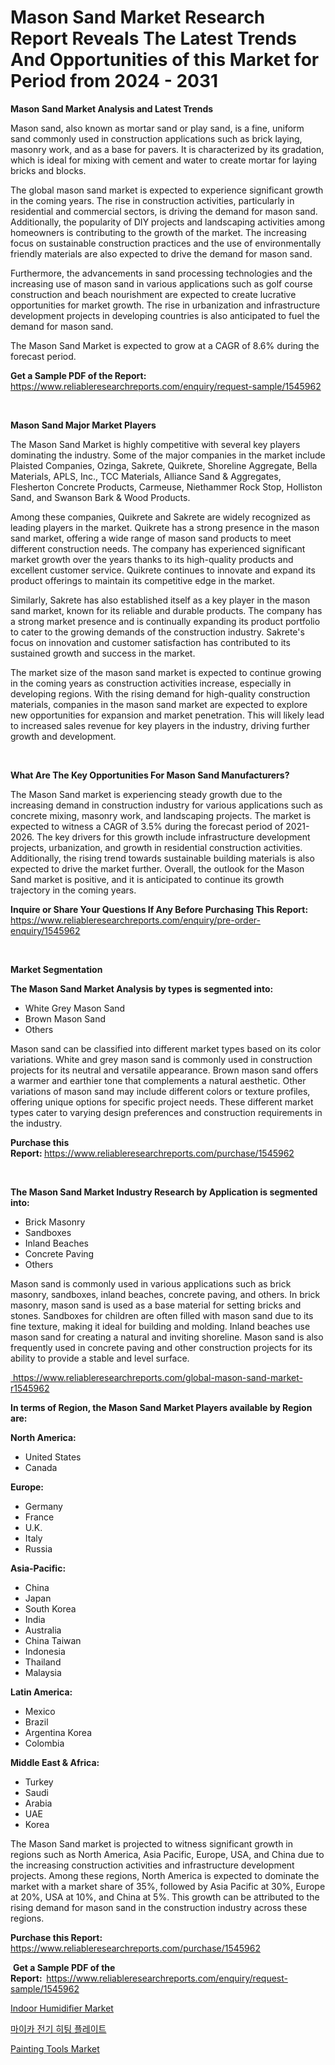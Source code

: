 <p><h1>Mason Sand Market Research Report Reveals The Latest Trends And Opportunities of this Market for Period from 2024 - 2031</h1></p><p><strong>Mason Sand Market Analysis and Latest Trends</strong></p>
<p><p>Mason sand, also known as mortar sand or play sand, is a fine, uniform sand commonly used in construction applications such as brick laying, masonry work, and as a base for pavers. It is characterized by its gradation, which is ideal for mixing with cement and water to create mortar for laying bricks and blocks.</p><p>The global mason sand market is expected to experience significant growth in the coming years. The rise in construction activities, particularly in residential and commercial sectors, is driving the demand for mason sand. Additionally, the popularity of DIY projects and landscaping activities among homeowners is contributing to the growth of the market. The increasing focus on sustainable construction practices and the use of environmentally friendly materials are also expected to drive the demand for mason sand.</p><p>Furthermore, the advancements in sand processing technologies and the increasing use of mason sand in various applications such as golf course construction and beach nourishment are expected to create lucrative opportunities for market growth. The rise in urbanization and infrastructure development projects in developing countries is also anticipated to fuel the demand for mason sand.</p><p>The Mason Sand Market is expected to grow at a CAGR of 8.6% during the forecast period.</p></p>
<p><strong>Get a Sample PDF of the Report:&nbsp;</strong> <a href="https://www.reliableresearchreports.com/enquiry/request-sample/1545962">https://www.reliableresearchreports.com/enquiry/request-sample/1545962</a></p>
<p>&nbsp;</p>
<p><strong>Mason Sand Major Market Players</strong></p>
<p><p>The Mason Sand Market is highly competitive with several key players dominating the industry. Some of the major companies in the market include Plaisted Companies, Ozinga, Sakrete, Quikrete, Shoreline Aggregate, Bella Materials, APLS, Inc., TCC Materials, Alliance Sand & Aggregates, Flesherton Concrete Products, Carmeuse, Niethammer Rock Stop, Holliston Sand, and Swanson Bark & Wood Products.</p><p>Among these companies, Quikrete and Sakrete are widely recognized as leading players in the market. Quikrete has a strong presence in the mason sand market, offering a wide range of mason sand products to meet different construction needs. The company has experienced significant market growth over the years thanks to its high-quality products and excellent customer service. Quikrete continues to innovate and expand its product offerings to maintain its competitive edge in the market.</p><p>Similarly, Sakrete has also established itself as a key player in the mason sand market, known for its reliable and durable products. The company has a strong market presence and is continually expanding its product portfolio to cater to the growing demands of the construction industry. Sakrete's focus on innovation and customer satisfaction has contributed to its sustained growth and success in the market.</p><p>The market size of the mason sand market is expected to continue growing in the coming years as construction activities increase, especially in developing regions. With the rising demand for high-quality construction materials, companies in the mason sand market are expected to explore new opportunities for expansion and market penetration. This will likely lead to increased sales revenue for key players in the industry, driving further growth and development.</p></p>
<p>&nbsp;</p>
<p><strong>What Are The Key Opportunities For Mason Sand Manufacturers?</strong></p>
<p><p>The Mason Sand market is experiencing steady growth due to the increasing demand in construction industry for various applications such as concrete mixing, masonry work, and landscaping projects. The market is expected to witness a CAGR of 3.5% during the forecast period of 2021-2026. The key drivers for this growth include infrastructure development projects, urbanization, and growth in residential construction activities. Additionally, the rising trend towards sustainable building materials is also expected to drive the market further. Overall, the outlook for the Mason Sand market is positive, and it is anticipated to continue its growth trajectory in the coming years.</p></p>
<p><strong>Inquire or Share Your Questions If Any Before Purchasing This Report:</strong> <a href="https://www.reliableresearchreports.com/enquiry/pre-order-enquiry/1545962">https://www.reliableresearchreports.com/enquiry/pre-order-enquiry/1545962</a></p>
<p>&nbsp;</p>
<p><strong>Market Segmentation</strong></p>
<p><strong>The Mason Sand Market Analysis by types is segmented into:</strong></p>
<p><ul><li>White Grey Mason Sand</li><li>Brown Mason Sand</li><li>Others</li></ul></p>
<p><p>Mason sand can be classified into different market types based on its color variations. White and grey mason sand is commonly used in construction projects for its neutral and versatile appearance. Brown mason sand offers a warmer and earthier tone that complements a natural aesthetic. Other variations of mason sand may include different colors or texture profiles, offering unique options for specific project needs. These different market types cater to varying design preferences and construction requirements in the industry.</p></p>
<p><strong>Purchase this Report:&nbsp;</strong><a href="https://www.reliableresearchreports.com/purchase/1545962">https://www.reliableresearchreports.com/purchase/1545962</a></p>
<p>&nbsp;</p>
<p><strong>The Mason Sand Market Industry Research by Application is segmented into:</strong></p>
<p><ul><li>Brick Masonry</li><li>Sandboxes</li><li>Inland Beaches</li><li>Concrete Paving</li><li>Others</li></ul></p>
<p><p>Mason sand is commonly used in various applications such as brick masonry, sandboxes, inland beaches, concrete paving, and others. In brick masonry, mason sand is used as a base material for setting bricks and stones. Sandboxes for children are often filled with mason sand due to its fine texture, making it ideal for building and molding. Inland beaches use mason sand for creating a natural and inviting shoreline. Mason sand is also frequently used in concrete paving and other construction projects for its ability to provide a stable and level surface.</p></p>
<p><a href="https://www.reliableresearchreports.com/global-mason-sand-market-r1545962">&nbsp;https://www.reliableresearchreports.com/global-mason-sand-market-r1545962</a></p>
<p><strong>In terms of Region, the Mason Sand Market Players available by Region are:</strong></p>
<p>
    <p> <strong> North America: </strong>
        <ul>
            <li>United States</li>
            <li>Canada</li>
        </ul>
        </p> 
    <p> <strong> Europe: </strong>
        <ul>
            <li>Germany</li>
            <li>France</li>
            <li>U.K.</li>
            <li>Italy</li>
            <li>Russia</li>
        </ul>
        </p> 
    <p> <strong> Asia-Pacific: </strong>
        <ul>
            <li>China</li>
            <li>Japan</li>
            <li>South Korea</li>
            <li>India</li>
            <li>Australia</li>
            <li>China Taiwan</li>
            <li>Indonesia</li>
            <li>Thailand</li>
            <li>Malaysia</li>
        </ul>
        </p> 
    <p> <strong> Latin America: </strong>
        <ul>
            <li>Mexico</li>
            <li>Brazil</li>
            <li>Argentina Korea</li>
            <li>Colombia</li>
        </ul>
        </p> 
    <p> <strong> Middle East & Africa: </strong>
        <ul>
            <li>Turkey</li>
            <li>Saudi</li>
            <li>Arabia</li>
            <li>UAE</li>
            <li>Korea</li>
        </ul>
    </p>
    </p>
<p><p>The Mason Sand market is projected to witness significant growth in regions such as North America, Asia Pacific, Europe, USA, and China due to the increasing construction activities and infrastructure development projects. Among these regions, North America is expected to dominate the market with a market share of 35%, followed by Asia Pacific at 30%, Europe at 20%, USA at 10%, and China at 5%. This growth can be attributed to the rising demand for mason sand in the construction industry across these regions.</p></p>
<p><strong>Purchase this Report: </strong><a href="https://www.reliableresearchreports.com/purchase/1545962">https://www.reliableresearchreports.com/purchase/1545962</a></p>
<p>&nbsp;<strong>Get a Sample PDF of the Report:&nbsp;&nbsp;</strong><a href="https://www.reliableresearchreports.com/enquiry/request-sample/1545962">https://www.reliableresearchreports.com/enquiry/request-sample/1545962</a></p>
<p><strong></strong></p>
<p><p><a href="https://view.publitas.com/reportprime-1/indoor-humidifier-market-global-market-insights-and-sales-trends-2024-to-2031/">Indoor Humidifier Market</a></p><p><a href="https://github.com/milikokao84/Market-Research-Report-List-1/blob/main/2388928118869.md">마이카 전기 히팅 플레이트</a></p><p><a href="https://view.publitas.com/reportprime-1/painting-tools-market-size-share-analysis-growth-trends-forecasts-2024-2031/">Painting Tools Market</a></p></p>
